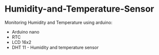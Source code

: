 # Humidity-and-Temperature-Sensor

Monitoring Humidity and Temperature using arduino:
- Arduino nano
- RTC
- LCD 16x2
- DHT 11 - Humidity and temperature sensor
